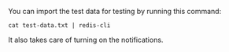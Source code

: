 You can import the test data for testing by running this command:

``` 
cat test-data.txt | redis-cli
```

It also takes care of turning on the notifications.

